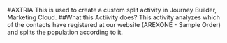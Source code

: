 #AXTRIA
This is used to create a custom split activity in Journey Builder, Marketing Cloud.
##What this Actiivity does?
This activity analyzes which of the contacts have registered at our website (AREXONE - Sample Order) and splits the population according to it.
